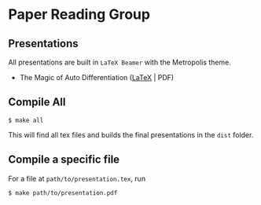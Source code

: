 # Paper Reading Group

## Presentations

All presentations are built in `LaTeX Beamer` with the Metropolis theme.

* The Magic of Auto Differentiation ([LaTeX](./autodiff/autodiff.tex) | PDF)

## Compile All

```
$ make all
```

This will find all tex files and builds the final presentations in the `dist`
folder.

## Compile a specific file

For a file at `path/to/presentation.tex`, run

```
$ make path/to/presentation.pdf
```
